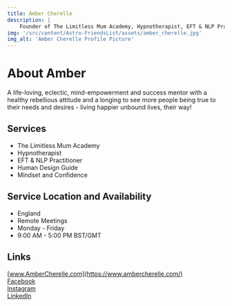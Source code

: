 ```yaml
---
title: Amber Cherelle
description: |
    Founder of The Limitless Mum Academy, Hypnotherapist, EFT & NLP Practitioner, Human Design Guide, Mindset and Confidence
img: '/src/content/Astro-FriendsList/assets/amber_cherelle.jpg'
img_alt: 'Amber Cherelle Profile Picture'
---
```


# About Amber
A life-loving, eclectic, mind-empowerment and success mentor with a healthy rebellious attitude and a longing to see more people being true to their needs and desires - living happier unbound lives, their way!

## Services
* The Limitless Mum Academy
* Hypnotherapist
* EFT & NLP Practitioner
* Human Design Guide
* Mindset and Confidence

## Service Location and Availability
* England
* Remote Meetings
* Monday - Friday
* 9:00 AM - 5:00 PM BST/GMT

## Links
[www.AmberCherelle.com](https://www.ambercherelle.com/)  
[Facebook](https://www.facebook.com/ambah.moore/)  
[Instagram](https://www.instagram.com/ambercherelle/)  
[LinkedIn](https://www.linkedin.com/in/ambercherelle/)  



